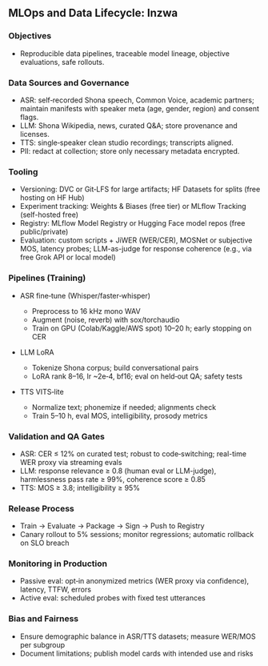 ## MLOps and Data Lifecycle: Inzwa

### Objectives

- Reproducible data pipelines, traceable model lineage, objective evaluations, safe rollouts.

### Data Sources and Governance

- ASR: self‑recorded Shona speech, Common Voice, academic partners; maintain manifests with speaker meta (age, gender, region) and consent flags.
- LLM: Shona Wikipedia, news, curated Q&A; store provenance and licenses.
- TTS: single‑speaker clean studio recordings; transcripts aligned.
- PII: redact at collection; store only necessary metadata encrypted.

### Tooling

- Versioning: DVC or Git‑LFS for large artifacts; HF Datasets for splits (free hosting on HF Hub)
- Experiment tracking: Weights & Biases (free tier) or MLflow Tracking (self-hosted free)
- Registry: MLflow Model Registry or Hugging Face model repos (free public/private)
- Evaluation: custom scripts + JiWER (WER/CER), MOSNet or subjective MOS, latency probes; LLM-as-judge for response coherence (e.g., via free Grok API or local model)

### Pipelines (Training)

- ASR fine‑tune (Whisper/faster‑whisper)
  - Preprocess to 16 kHz mono WAV
  - Augment (noise, reverb) with sox/torchaudio
  - Train on GPU (Colab/Kaggle/AWS spot) 10–20 h; early stopping on CER

- LLM LoRA
  - Tokenize Shona corpus; build conversational pairs
  - LoRA rank 8–16, lr ~2e‑4, bf16; eval on held‑out QA; safety tests

- TTS VITS‑lite
  - Normalize text; phonemize if needed; alignments check
  - Train 5–10 h, eval MOS, intelligibility, prosody metrics

### Validation and QA Gates

- ASR: CER ≤ 12% on curated test; robust to code‑switching; real-time WER proxy via streaming evals
- LLM: response relevance ≥ 0.8 (human eval or LLM-judge), harmlessness pass rate ≥ 99%, coherence score ≥ 0.85
- TTS: MOS ≥ 3.8; intelligibility ≥ 95%

### Release Process

- Train → Evaluate → Package → Sign → Push to Registry
- Canary rollout to 5% sessions; monitor regressions; automatic rollback on SLO breach

### Monitoring in Production

- Passive eval: opt‑in anonymized metrics (WER proxy via confidence), latency, TTFW, errors
- Active eval: scheduled probes with fixed test utterances

### Bias and Fairness

- Ensure demographic balance in ASR/TTS datasets; measure WER/MOS per subgroup
- Document limitations; publish model cards with intended use and risks


